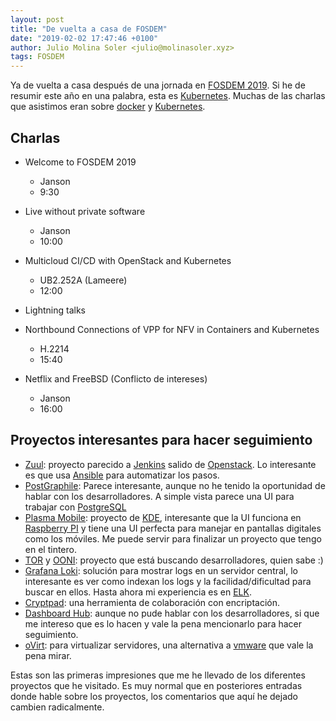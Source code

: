 ```yaml
---
layout: post
title: "De vuelta a casa de FOSDEM"
date: "2019-02-02 17:47:46 +0100"
author: Julio Molina Soler <julio@molinasoler.xyz>
tags: FOSDEM
---
```


Ya de vuelta a casa después de una jornada en [FOSDEM 2019](https://fosdem.org/2019/). Si he de resumir este año en una palabra, esta es [Kubernetes](https://kubernetes.io/). Muchas de las charlas que asistimos eran sobre [docker](https://www.docker.com/) y [Kubernetes](https://kubernetes.io/).

## Charlas

* Welcome to FOSDEM 2019
  - Janson
  - 9:30
* Live without private software
  - Janson
  - 10:00
* Multicloud CI/CD with OpenStack and Kubernetes
  - UB2.252A (Lameere)
  - 12:00
* Lightning talks

* Northbound Connections of VPP for NFV in Containers and Kubernetes
    - H.2214
    - 15:40
* Netflix and FreeBSD (Conflicto de intereses)
    - Janson
    - 16:00

## Proyectos interesantes para hacer seguimiento
- [Zuul](https://zuul-ci.org/docs/zuul/): proyecto parecido a [Jenkins](https://jenkins.io/) salido de [Openstack](https://www.openstack.org/). Lo interesante es que usa [Ansible](https://www.ansible.com/) para automatizar los pasos.
- [PostGraphile](https://www.graphile.org/postgraphile/): Parece interesante, aunque no he tenido la oportunidad de hablar con los desarrolladores. A simple vista parece una UI para trabajar con [PostgreSQL](https://www.postgresql.org/)
- [Plasma Mobile](https://www.plasma-mobile.org/): proyecto de [KDE](https://www.kde.org), interesante que la UI funciona en [Raspberry PI](https://www.raspberrypi.org/) y tiene una UI perfecta para manejar en pantallas digitales como los móviles. Me puede servir para finalizar un proyecto que tengo en el tintero.
- [TOR](https://www.torproject.org/) y [OONI](https://ooni.torproject.org/): proyecto que está buscando desarrolladores, quien sabe :)
- [Grafana Loki](https://grafana.com/loki): solución para mostrar logs en un servidor central, lo interesante es ver como indexan los logs y la facilidad/dificultad para buscar en ellos. Hasta ahora mi experiencia es en [ELK](https://www.elastic.co/elk-stack).
- [Cryptpad](https://cryptpad.fr/): una herramienta de colaboración con encriptación.
- [Dashboard Hub](https://dashboardhub.io/): aunque no pude hablar con los desarrolladores, si que me intereso que es lo hacen y vale la pena mencionarlo para hacer seguimiento.
- [oVirt](https://www.ovirt.org/): para virtualizar servidores, una alternativa a [vmware](https://www.vmware.com/) que vale la pena mirar.

Estas son las primeras impresiones que me he llevado de los diferentes proyectos que he visitado. Es muy normal que en posteriores entradas donde hable sobre los proyectos, los comentarios que aquí he dejado cambien radicalmente.

